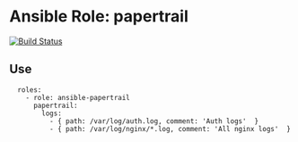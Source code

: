 # Ansible Role: papertrail

[![Build Status](https://travis-ci.org/ingvarch/ansible-papertrail.svg?branch=master)](https://travis-ci.org/ingvarch/ansible-papertrail)


## Use

```
  roles:
    - role: ansible-papertrail
      papertrail:
        logs:
          - { path: /var/log/auth.log, comment: 'Auth logs'  }
          - { path: /var/log/nginx/*.log, comment: 'All nginx logs'  }
```
